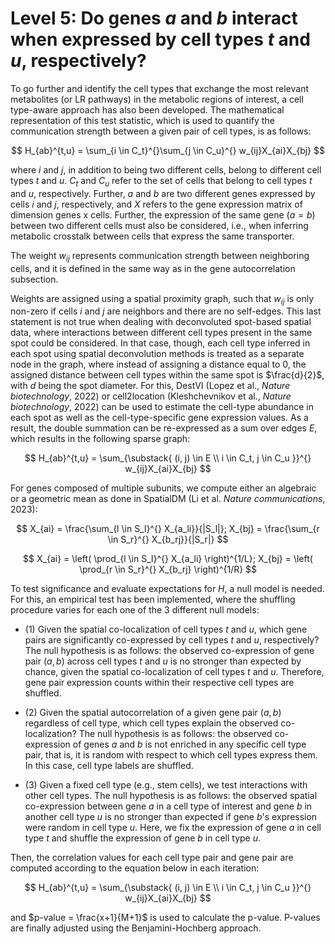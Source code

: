 # Level 5: Do genes *a* and *b* interact when expressed by cell types *t* and *u*, respectively?

To go further and identify the cell types that exchange the most relevant metabolites (or LR pathways) in the metabolic regions of interest, a cell type-aware approach has also been developed. The mathematical representation of this test statistic, which is used to quantify the communication strength between a given pair of cell types, is as follows:

$$ H_{ab}^{t,u} = \sum_{i \in C_t}^{}\sum_{j \in C_u}^{} w_{ij}X_{ai}X_{bj} $$

where _i_ and _j_, in addition to being two different cells, belong to different cell types _t_ and _u_. $C_t$ and $C_u$ refer to the set of cells that belong to cell types _t_ and _u_, respectively. Further, _a_ and _b_ are two different genes expressed by cells _i_ and _j_, respectively, and _X_ refers to the gene expression matrix of dimension genes x cells.
Further, the expression of the same gene ($a = b$) between two different cells must also be considered, i.e., when inferring metabolic crosstalk between cells that express the same transporter.

The weight $w_{ij}$ represents communication strength between neighboring cells, and it is defined in the same way as in the gene autocorrelation subsection.

Weights are assigned using a spatial proximity graph, such that $w_{ij}$ is only non-zero if cells _i_ and _j_ are neighbors and there are no self-edges. This last statement is not true when dealing with deconvoluted spot-based spatial data, where interactions between different cell types present in the same spot could be considered. In that case, though, each cell type inferred in each spot using spatial deconvolution methods is treated as a separate node in the graph, where instead of assigning a distance equal to 0, the assigned distance between cell types within the same spot is $\frac{d}{2}$, with _d_ being the spot diameter. For this, DestVI (Lopez et al., _Nature biotechnology_, 2022) or cell2location (Kleshchevnikov et al., _Nature biotechnology_, 2022) can be used to estimate the cell-type abundance in each spot as well as the cell-type-specific gene expression values. As a result, the double summation can be re-expressed as a sum over edges _E_, which results in the following sparse graph:

$$ H_{ab}^{t,u} = \sum_{\substack{
(i, j) \in E \\
i \in C_t, j \in C_u
}}^{} w_{ij}X_{ai}X_{bj} $$

For genes composed of multiple subunits, we compute either an algebraic or a geometric mean as done in SpatialDM (Li et al. _Nature communications_, 2023):

$$ X_{ai} = \frac{\sum_{l \in S_l}^{} X_{a_li}}{|S_l|}; X_{bj} = \frac{\sum_{r \in S_r}^{} X_{b_rj}}{|S_r|} $$

$$ X_{ai} = \left( \prod_{l \in S_l}^{} X_{a_li} \right)^{1/L}; X_{bj} = \left( \prod_{r \in S_r}^{} X_{b_rj} \right)^{1/R} $$

To test significance and evaluate expectations for _H_, a null model is needed. For this, an empirical test has been implemented, where the shuffling procedure varies for each one of the 3 different null models:

-  (1) Given the spatial co-localization of cell types _t_ and _u_, which gene pairs are significantly co-expressed by cell types _t_ and _u_, respectively? The null hypothesis is as follows: the observed co-expression of gene pair $(a,b)$ across cell types _t_ and _u_ is no stronger than expected by chance, given the spatial co-localization of cell types _t_ and _u_. Therefore, gene pair expression counts within their respective cell types are shuffled.

-  (2) Given the spatial autocorrelation of a given gene pair $(a, b)$ regardless of cell type, which cell types explain the observed co-localization? The null hypothesis is as follows: the observed co-expression of genes _a_ and _b_ is not enriched in any specific cell type pair, that is, it is random with respect to which cell types express them. In this case, cell type labels are shuffled.

-  (3) Given a fixed cell type (e.g., stem cells), we test interactions with other cell types. The null hypothesis is as follows: the observed spatial co-expression between gene _a_ in a cell type of interest and gene _b_ in another cell type _u_ is no stronger than expected if gene _b_'s expression were random in cell type _u_. Here, we fix the expression of gene _a_ in cell type _t_ and shuffle the expression of gene _b_ in cell type _u_.

Then, the correlation values for each cell type pair and gene pair are computed according to the equation below in each iteration:

$$ H_{ab}^{t,u} = \sum_{\substack{
(i, j) \in E \\
i \in C_t, j \in C_u
}}^{} w_{ij}X_{ai}X_{bj} $$

and $p-value = \frac{x+1}{M+1}$ is used to calculate the p-value. P-values are finally adjusted using the Benjamini-Hochberg approach.
